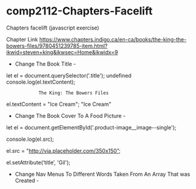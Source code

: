 # comp2112-Chapters-Facelift
Chapters facelift (javascript exercise)



Chapter Link
https://www.chapters.indigo.ca/en-ca/books/the-king-the-bowers-files/9780451239785-item.html?ikwid=steven+king&ikwsec=Home&ikwidx=9


- Change The Book Title -

let el = document.querySelector('.title');
undefined
console.log(el.textContent);

                The King: The Bowers Files  
                
el.textContent = "Ice Cream";
"Ice Cream"



- Change The Book Cover To A Food Picture -

let el = document.getElementById('.product-image__image--single');

console.log(el.src);

el.src = "http://via.placeholder.com/350x150”;

el.setAttribute(‘title’, 'Gil');



- Change Nav Menus To Different Words Taken From An Array That was Created -






